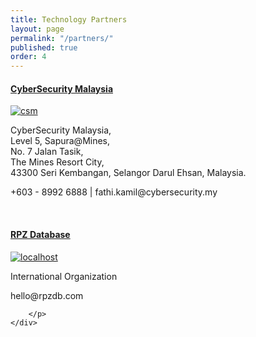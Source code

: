 ```yaml
---
title: Technology Partners
layout: page
permalink: "/partners/"
published: true
order: 4
---
```



<div class="container"> 
  <div class="row">
      <div class="col-12">
          <h4><strong><a href="http://cybersecurity.my/">CyberSecurity Malaysia</a></strong></h4>
      </div>
  </div>
  <div class="row">
    <div class="col-md-2">
        <a href="http://cybersecurity.my/" class="thumbnail">
            <img src="http://cybersecurity.my/properties_v3/images/logo_csm.png" class="img-fluid" alt="csm">
        </a>
    </div>
    <div class="col-md-6">
        <p>
            CyberSecurity Malaysia, <br>
            Level 5, Sapura@Mines, <br>
            No. 7 Jalan Tasik, <br>
            The Mines Resort City, <br>
            43300 Seri Kembangan,
            Selangor Darul Ehsan, Malaysia.
        </p>    
        <p>
            <i class="icon-briefcase"></i> +603 - 8992 6888 | 
            <i class="icon-envelope"></i> fathi.kamil@cybersecurity.my
        </p>                        
    </div>
  </div>

<br>

<div class="row">
    <div class="col-12">
        <h4><strong><a href="http://www.rpzdb.com">RPZ Database</a></strong></h4>
    </div>
</div>
<div class="row">
    <div class="col-md-2">
        <a href="http://www.rpzdb.com" class="thumbnail">
            <img src="http://rpzdb.com//assets/rpzdb-6184e9d37b38208f669d5d90cbcf1550.png" class="img-fluid" alt="localhost">
        </a>
    </div>
    <div class="col-md-6">
        <p>
            International Organization<br>
        </p> 
        <p>
            <i class="icon-envelope"></i> hello@rpzdb.com
            
        </p>                          
    </div>
</div>


</div>